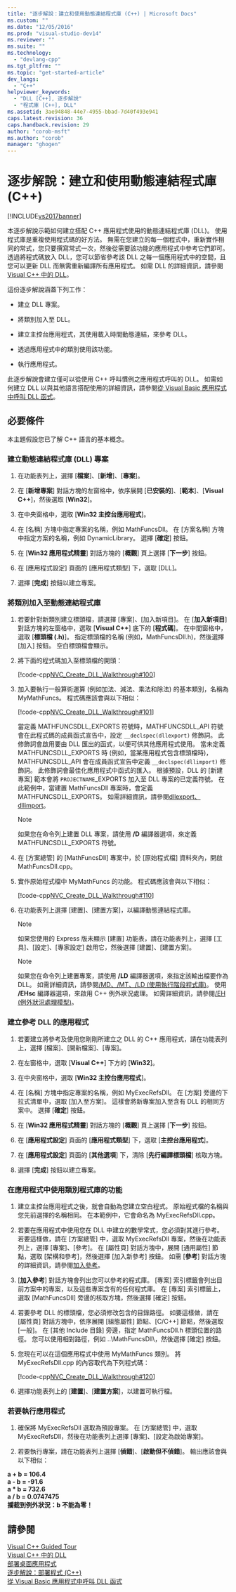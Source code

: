```yaml
---
title: "逐步解說：建立和使用動態連結程式庫 (C++) | Microsoft Docs"
ms.custom: ""
ms.date: "12/05/2016"
ms.prod: "visual-studio-dev14"
ms.reviewer: ""
ms.suite: ""
ms.technology: 
  - "devlang-cpp"
ms.tgt_pltfrm: ""
ms.topic: "get-started-article"
dev_langs: 
  - "C++"
helpviewer_keywords: 
  - "DLL [C++], 逐步解說"
  - "程式庫 [C++], DLL"
ms.assetid: 3ae94848-44e7-4955-bbad-7d40f493e941
caps.latest.revision: 36
caps.handback.revision: 29
author: "corob-msft"
ms.author: "corob"
manager: "ghogen"
---
```

# 逐步解說：建立和使用動態連結程式庫 (C++)
[!INCLUDE[vs2017banner](../assembler/inline/includes/vs2017banner.md)]

本逐步解說示範如何建立搭配 C\+\+ 應用程式使用的動態連結程式庫 \(DLL\)。  使用程式庫是重複使用程式碼的好方法。  無需在您建立的每一個程式中，重新實作相同的常式，您只要撰寫常式一次，然後從需要該功能的應用程式中參考它們即可。  透過將程式碼放入 DLL，您可以節省參考該 DLL 之每一個應用程式中的空間，且您可以更新 DLL 而無需重新編譯所有應用程式。  如需 DLL 的詳細資訊，請參閱 [Visual C\+\+ 中的 DLL](../build/dlls-in-visual-cpp.md)。  
  
 這份逐步解說涵蓋下列工作：  
  
-   建立 DLL 專案。  
  
-   將類別加入至 DLL。  
  
-   建立主控台應用程式，其使用載入時間動態連結，來參考 DLL。  
  
-   透過應用程式中的類別使用該功能。  
  
-   執行應用程式。  
  
 此逐步解說會建立僅可以從使用 C\+\+ 呼叫慣例之應用程式呼叫的 DLL。  如需如何建立 DLL 以與其他語言搭配使用的詳細資訊，請參閱[從 Visual Basic 應用程式中呼叫 DLL 函式](../build/calling-dll-functions-from-visual-basic-applications.md)。  
  
## 必要條件  
 本主題假設您已了解 C\+\+ 語言的基本概念。  
  
### 建立動態連結程式庫 \(DLL\) 專案  
  
1.  在功能表列上，選擇 \[**檔案**\]、\[**新增**\]、\[**專案**\]。  
  
2.  在 \[**新增專案**\] 對話方塊的左窗格中，依序展開 \[**已安裝的**\]、\[**範本**\]、\[**Visual C\+\+**\]，然後選取 \[**Win32**\]。  
  
3.  在中央窗格中，選取 \[**Win32 主控台應用程式**\]。  
  
4.  在 \[名稱\] 方塊中指定專案的名稱，例如 MathFuncsDll。  在 \[方案名稱\] 方塊中指定方案的名稱，例如 DynamicLibrary。  選擇 \[**確定**\] 按鈕。  
  
5.  在 \[**Win32 應用程式精靈**\] 對話方塊的 \[**概觀**\] 頁上選擇 \[**下一步**\] 按鈕。  
  
6.  在 \[應用程式設定\] 頁面的 \[應用程式類型\] 下，選取 \[DLL\]。  
  
7.  選擇 \[**完成**\] 按鈕以建立專案。  
  
### 將類別加入至動態連結程式庫  
  
1.  若要針對新類別建立標頭檔，請選擇 \[專案\]、\[加入新項目\]。  在 \[**加入新項目**\] 對話方塊的左窗格中，選取 \[**Visual C\+\+**\] 底下的 \[**程式碼**\]。  在中間窗格中，選取 \[**標頭檔 \(.h\)**\]。  指定標頭檔的名稱 \(例如，MathFuncsDll.h\)，然後選擇 \[加入\] 按鈕。  空白標頭檔會顯示。  
  
2.  將下面的程式碼加入至標頭檔的開頭：  
  
     [!code-cpp[NVC_Create_DLL_Walkthrough#100](../build/codesnippet/CPP/walkthrough-creating-and-using-a-dynamic-link-library-cpp_1.h)]  
  
3.  加入要執行一般算術運算 \(例如加法、減法、乘法和除法\) 的基本類別，名稱為 MyMathFuncs。  程式碼應該會與以下相似：  
  
     [!code-cpp[NVC_Create_DLL_Walkthrough#101](../build/codesnippet/CPP/walkthrough-creating-and-using-a-dynamic-link-library-cpp_2.h)]  
  
     當定義 MATHFUNCSDLL\_EXPORTS 符號時，MATHFUNCSDLL\_API 符號會在此程式碼的成員函式宣告中，設定 `__declspec(dllexport)` 修飾詞。  此修飾詞會啟用要由 DLL 匯出的函式，以便可供其他應用程式使用。  當未定義 MATHFUNCSDLL\_EXPORTS 時 \(例如，當某應用程式包含標頭檔時\)，MATHFUNCSDLL\_API 會在成員函式宣告中定義 `__declspec(dllimport)` 修飾詞。  此修飾詞會最佳化應用程式中函式的匯入。  根據預設，DLL 的 \[新建專案\] 範本會將 `PROJECTNAME`\_EXPORTS 加入至 DLL 專案的已定義符號。  在此範例中，當建置 MathFuncsDll 專案時，會定義 MATHFUNCSDLL\_EXPORTS。  如需詳細資訊，請參閱[dllexport、dllimport](../cpp/dllexport-dllimport.md)。  
  
    > [!NOTE]
    >  如果您在命令列上建置 DLL 專案，請使用 **\/D** 編譯器選項，來定義 MATHFUNCSDLL\_EXPORTS 符號。  
  
4.  在 \[方案總管\] 的 \[MathFuncsDll\] 專案中，於 \[原始程式檔\] 資料夾內，開啟 MathFuncsDll.cpp。  
  
5.  實作原始程式檔中 MyMathFuncs 的功能。  程式碼應該會與以下相似：  
  
     [!code-cpp[NVC_Create_DLL_Walkthrough#110](../build/codesnippet/CPP/walkthrough-creating-and-using-a-dynamic-link-library-cpp_3.cpp)]  
  
6.  在功能表列上選擇 \[建置\]、\[建置方案\]，以編譯動態連結程式庫。  
  
    > [!NOTE]
    >  如果您使用的 Express 版未顯示 \[建置\] 功能表，請在功能表列上，選擇 \[工具\]、\[設定\]、\[專家設定\] 啟用它，然後選擇 \[建置\]、\[建置方案\]。  
  
    > [!NOTE]
    >  如果您在命令列上建置專案，請使用 **\/LD** 編譯器選項，來指定該輸出檔要作為 DLL。  如需詳細資訊，請參閱[\/MD、\/MT、\/LD \(使用執行階段程式庫\)](../build/reference/md-mt-ld-use-run-time-library.md)。  使用 **\/EHsc** 編譯器選項，來啟用 C\+\+ 例外狀況處理。  如需詳細資訊，請參閱[\/EH \(例外狀況處理模型\)](../build/reference/eh-exception-handling-model.md)。  
  
### 建立參考 DLL 的應用程式  
  
1.  若要建立將參考及使用您剛剛所建立之 DLL 的 C\+\+ 應用程式，請在功能表列上，選擇 \[檔案\]、\[開新檔案\]、\[專案\]。  
  
2.  在左窗格中，選取 \[**Visual C\+\+**\] 下方的 \[**Win32**\]。  
  
3.  在中央窗格中，選取 \[**Win32 主控台應用程式**\]。  
  
4.  在 \[名稱\] 方塊中指定專案的名稱，例如 MyExecRefsDll。  在 \[方案\] 旁邊的下拉式清單中，選取 \[加入至方案\]。  這樣會將新專案加入至含有 DLL 的相同方案中。  選擇 \[**確定**\] 按鈕。  
  
5.  在 \[**Win32 應用程式精靈**\] 對話方塊的 \[**概觀**\] 頁上選擇 \[**下一步**\] 按鈕。  
  
6.  在 \[**應用程式設定**\] 頁面的 \[**應用程式類型**\] 下，選取 \[**主控台應用程式**\]。  
  
7.  在 \[**應用程式設定**\] 頁面的 \[**其他選項**\] 下，清除 \[**先行編譯標頭檔**\] 核取方塊。  
  
8.  選擇 \[**完成**\] 按鈕以建立專案。  
  
### 在應用程式中使用類別程式庫的功能  
  
1.  建立主控台應用程式之後，就會自動為您建立空白程式。  原始程式檔的名稱與您先前選擇的名稱相同。  在本範例中，它會命名為 MyExecRefsDll.cpp。  
  
2.  若要在應用程式中使用您在 DLL 中建立的數學常式，您必須對其進行參考。  若要這樣做，請在 \[方案總管\] 中，選取 MyExecRefsDll 專案，然後在功能表列上，選擇 \[專案\]、\[參考\]。  在 \[屬性頁\] 對話方塊中，展開 \[通用屬性\] 節點，選取 \[架構和參考\]，然後選擇 \[加入新參考\] 按鈕。  如需 \[**參考**\] 對話方塊的詳細資訊，請參閱[加入參考](../ide/adding-references-in-visual-cpp-projects.md)。  
  
3.  \[**加入參考**\] 對話方塊會列出您可以參考的程式庫。  \[專案\] 索引標籤會列出目前方案中的專案，以及這些專案含有的任何程式庫。  在 \[專案\] 索引標籤上，選取 \[MathFuncsDll\] 旁邊的核取方塊，然後選擇 \[確定\] 按鈕。  
  
4.  若要參考 DLL 的標頭檔，您必須修改包含的目錄路徑。  如要這樣做，請在 \[屬性頁\] 對話方塊中，依序展開 \[組態屬性\] 節點、\[C\/C\+\+\] 節點，然後選取 \[一般\]。  在 \[其他 Include 目錄\] 旁邊，指定 MathFuncsDll.h 標頭位置的路徑。  您可以使用相對路徑，例如 ..\\MathFuncsDll\\，然後選擇 \[確定\] 按鈕。  
  
5.  您現在可以在這個應用程式中使用 MyMathFuncs 類別。  將 MyExecRefsDll.cpp 的內容取代為下列程式碼：  
  
     [!code-cpp[NVC_Create_DLL_Walkthrough#120](../build/codesnippet/CPP/walkthrough-creating-and-using-a-dynamic-link-library-cpp_4.cpp)]  
  
6.  選擇功能表列上的 \[**建置**\]、\[**建置方案**\]，以建置可執行檔。  
  
### 若要執行應用程式  
  
1.  確保將 MyExecRefsDll 選取為預設專案。  在 \[方案總管\] 中，選取 MyExecRefsDll，然後在功能表列上選擇 \[專案\]、\[設定為啟始專案\]。  
  
2.  若要執行專案，請在功能表列上選擇 \[**偵錯**\]、\[**啟動但不偵錯**\]。  輸出應該會與以下相似：  
  
  **a \+ b \= 106.4**  
**a \- b \= \-91.6**  
**a \* b \= 732.6**  
**a \/ b \= 0.0747475**  
**攔截到例外狀況：b 不能為零！**  
  
## 請參閱  
 [Visual C\+\+ Guided Tour](http://msdn.microsoft.com/zh-tw/499cb66f-7df1-45d6-8b6b-33d94fd1f17c)   
 [Visual C\+\+ 中的 DLL](../build/dlls-in-visual-cpp.md)   
 [部署桌面應用程式](../ide/deploying-native-desktop-applications-visual-cpp.md)   
 [逐步解說：部署程式 \(C\+\+\)](../ide/walkthrough-deploying-your-program-cpp.md)   
 [從 Visual Basic 應用程式中呼叫 DLL 函式](../build/calling-dll-functions-from-visual-basic-applications.md)